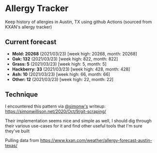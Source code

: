 # Allergy Tracker

Keep history of allergies in Austin, TX using github Actions (sourced from KXAN's allergy tracker)

## Current forecast
<!-- INJECT FORECAST -->
- **Mold: 20268** (2021/03/23)  [week high: 20268, month: 20268]
- **Oak: 132** (2021/03/23)  [week high: 822, month: 822]
- **Grass: 5** (2021/03/23)  [week high: 5, month: 5]
- **Hackberry: 33** (2021/03/23)  [week high: 428, month: 428]
- **Ash: 10** (2021/03/23)  [week high: 66, month: 66]
- **Other: 12** (2021/03/23)  [week high: 22, month: 22]
<!-- END INJECT FORECAST -->

## Technique

I encountered this pattern via [@simonw's](https://github.com/simonw) writeup: https://simonwillison.net/2020/Oct/9/git-scraping/

Their implementation seems nice and simple as well, I should dig through their various use-cases for it and find other useful tools that I'm sure they've built

Pulling data from https://www.kxan.com/weather/allergy-forecast-austin-texas/
